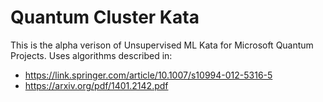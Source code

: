 # Quantum Cluster Kata
This is the alpha verison of Unsupervised ML Kata for Microsoft Quantum Projects.
Uses algorithms described in:
- https://link.springer.com/article/10.1007/s10994-012-5316-5
- https://arxiv.org/pdf/1401.2142.pdf
